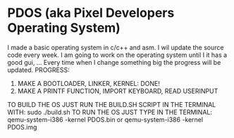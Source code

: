 # PDOS (aka Pixel Developers Operating System)
I made a basic operating system in c/c++ and asm.
I wil update the source code every week.
I am going to work on the operating system until I it has a good gui, ...
Every time when I change something big the progress will be updated.
PROGRESS:
1) MAKE A BOOTLOADER, LINKER, KERNEL: DONE!
2) MAKE A PRINTF FUNCTION, IMPORT KEYBOARD, READ USERINPUT



TO BUILD THE OS JUST RUN THE BUILD.SH SCRIPT IN THE TERMINAL WITH: sudo ./build.sh
TO RUN THE OS JUST TYPE IN THE TERMINAL: qemu-system-i386 -kernel PDOS.bin or qemu-system-i386 -kernel PDOS.img

